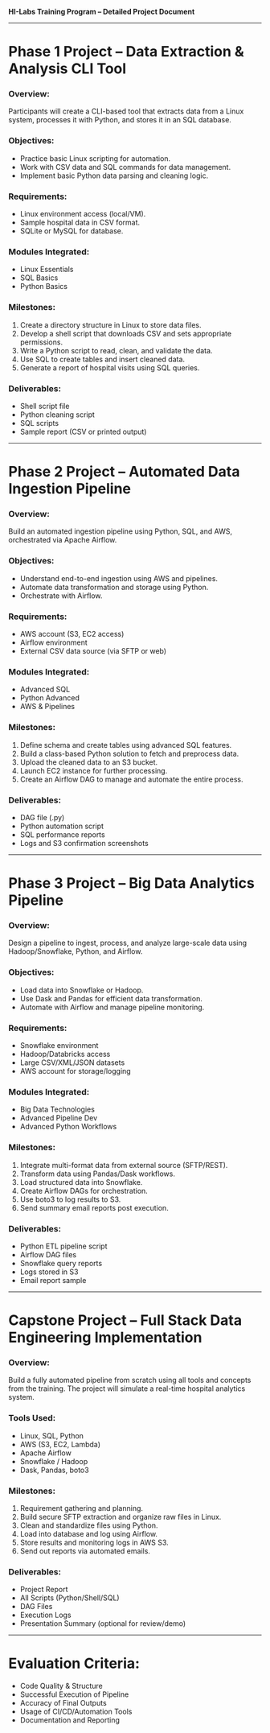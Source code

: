 **HI-Labs Training Program – Detailed Project Document**

---

# **Phase 1 Project – Data Extraction & Analysis CLI Tool**

### **Overview:**
Participants will create a CLI-based tool that extracts data from a Linux system, processes it with Python, and stores it in an SQL database.

### **Objectives:**
- Practice basic Linux scripting for automation.
- Work with CSV data and SQL commands for data management.
- Implement basic Python data parsing and cleaning logic.

### **Requirements:**
- Linux environment access (local/VM).
- Sample hospital data in CSV format.
- SQLite or MySQL for database.

### **Modules Integrated:**
- Linux Essentials
- SQL Basics
- Python Basics

### **Milestones:**
1. Create a directory structure in Linux to store data files.
2. Develop a shell script that downloads CSV and sets appropriate permissions.
3. Write a Python script to read, clean, and validate the data.
4. Use SQL to create tables and insert cleaned data.
5. Generate a report of hospital visits using SQL queries.

### **Deliverables:**
- Shell script file
- Python cleaning script
- SQL scripts
- Sample report (CSV or printed output)

---

# **Phase 2 Project – Automated Data Ingestion Pipeline**

### **Overview:**
Build an automated ingestion pipeline using Python, SQL, and AWS, orchestrated via Apache Airflow.

### **Objectives:**
- Understand end-to-end ingestion using AWS and pipelines.
- Automate data transformation and storage using Python.
- Orchestrate with Airflow.

### **Requirements:**
- AWS account (S3, EC2 access)
- Airflow environment
- External CSV data source (via SFTP or web)

### **Modules Integrated:**
- Advanced SQL
- Python Advanced
- AWS & Pipelines

### **Milestones:**
1. Define schema and create tables using advanced SQL features.
2. Build a class-based Python solution to fetch and preprocess data.
3. Upload the cleaned data to an S3 bucket.
4. Launch EC2 instance for further processing.
5. Create an Airflow DAG to manage and automate the entire process.

### **Deliverables:**
- DAG file (.py)
- Python automation script
- SQL performance reports
- Logs and S3 confirmation screenshots

---

# **Phase 3 Project – Big Data Analytics Pipeline**

### **Overview:**
Design a pipeline to ingest, process, and analyze large-scale data using Hadoop/Snowflake, Python, and Airflow.

### **Objectives:**
- Load data into Snowflake or Hadoop.
- Use Dask and Pandas for efficient data transformation.
- Automate with Airflow and manage pipeline monitoring.

### **Requirements:**
- Snowflake environment
- Hadoop/Databricks access
- Large CSV/XML/JSON datasets
- AWS account for storage/logging

### **Modules Integrated:**
- Big Data Technologies
- Advanced Pipeline Dev
- Advanced Python Workflows

### **Milestones:**
1. Integrate multi-format data from external source (SFTP/REST).
2. Transform data using Pandas/Dask workflows.
3. Load structured data into Snowflake.
4. Create Airflow DAGs for orchestration.
5. Use boto3 to log results to S3.
6. Send summary email reports post execution.

### **Deliverables:**
- Python ETL pipeline script
- Airflow DAG files
- Snowflake query reports
- Logs stored in S3
- Email report sample

---

# **Capstone Project – Full Stack Data Engineering Implementation**

### **Overview:**
Build a fully automated pipeline from scratch using all tools and concepts from the training. The project will simulate a real-time hospital analytics system.

### **Tools Used:**
- Linux, SQL, Python
- AWS (S3, EC2, Lambda)
- Apache Airflow
- Snowflake / Hadoop
- Dask, Pandas, boto3

### **Milestones:**
1. Requirement gathering and planning.
2. Build secure SFTP extraction and organize raw files in Linux.
3. Clean and standardize files using Python.
4. Load into database and log using Airflow.
5. Store results and monitoring logs in AWS S3.
6. Send out reports via automated emails.

### **Deliverables:**
- Project Report
- All Scripts (Python/Shell/SQL)
- DAG Files
- Execution Logs
- Presentation Summary (optional for review/demo)

---

# **Evaluation Criteria:**
- Code Quality & Structure
- Successful Execution of Pipeline
- Accuracy of Final Outputs
- Usage of CI/CD/Automation Tools
- Documentation and Reporting

